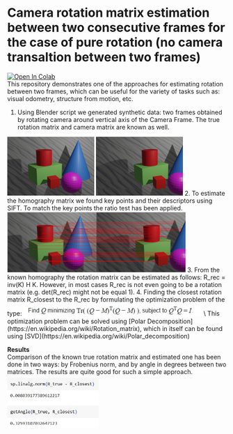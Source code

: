 # Camera rotation matrix estimation between two consecutive frames for the case of pure rotation (no camera transaltion between two frames)

[![Open In Colab](https://colab.research.google.com/assets/colab-badge.svg)](http://colab.research.google.com/github/Viktor-Sok/Classic-Computer-Vision/blob/main/Camera_pure_rotation_estimation/Pure_Cam_Rotation_Recovery.ipynb) \
This repository demonstrates one of the approaches for estimating rotation between two frames, which can be useful for the variety of tasks such as: visual odometry, structure from motion, etc.

1. Using Blender script we generated synthetic data: two frames obtained by rotating camera around vertical axis of the Camera Frame. The true rotation matrix and camera matrix are known as well.
<img src="data/frame1.png" alt="drawing" width="200"/>
<img src="data/frame2.png" alt="drawing" width="200"/>
2. To estimate the homography matrix we found key points and their descriptors using SIFT. To match the key points the ratio test has been applied.
<img src="assets/key_points.jpg" alt="drawing" width="410"/>
3. From the known homography the rotation matrix can be estimated as follows:
R_rec = inv(K) H K. However, in most cases R_rec is not even going to be a rotation matrix (e.g. det(R_rec) might not be equal 1).
4. Finding the closest rotation matrix R_closest to the R_rec by formulating the optimization problem of the type:
<img src="assets/equation.jpg" alt="drawing" width="410"/> \
This optimization problem can be solved using [Polar Decomposition](https://en.wikipedia.org/wiki/Rotation_matrix), which in itself can be found using [SVD](https://en.wikipedia.org/wiki/Polar_decomposition)
 
**Results**\
Comparison of the known true rotation matrix and estimated one has been done in two ways: by Frobenius norm, and by angle in degrees between two matrices. The results are quite good for such a simple approach.\
<img src="assets/res.jpg" alt="drawing" width="210"/>
